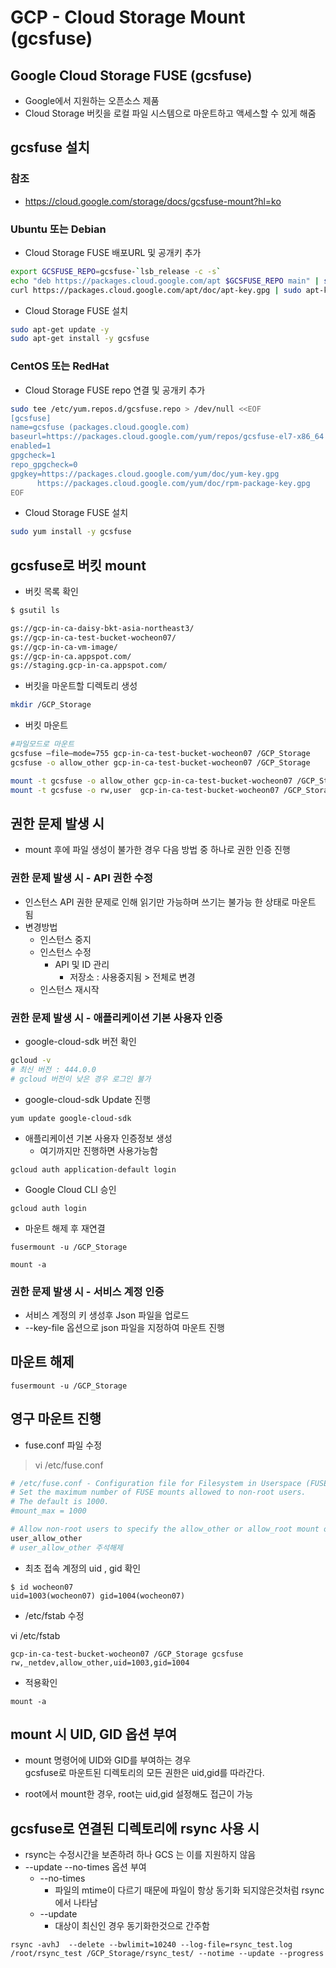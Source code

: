 # GCP - Cloud Storage Mount (gcsfuse)
## Google Cloud Storage FUSE (gcsfuse)
- Google에서 지원하는 오픈소스 제품
-  Cloud Storage 버킷을 로컬 파일 시스템으로 마운트하고 액세스할 수 있게 해줌

## gcsfuse 설치 
### 참조
- https://cloud.google.com/storage/docs/gcsfuse-mount?hl=ko

### Ubuntu 또는 Debian
*  Cloud Storage FUSE 배포URL 및 공개키 추가
```bash
export GCSFUSE_REPO=gcsfuse-`lsb_release -c -s`
echo "deb https://packages.cloud.google.com/apt $GCSFUSE_REPO main" | sudo tee /etc/apt/sources.list.d/gcsfuse.list
curl https://packages.cloud.google.com/apt/doc/apt-key.gpg | sudo apt-key add -
```
* Cloud Storage FUSE 설치
```bash
sudo apt-get update -y
sudo apt-get install -y gcsfuse
```

### CentOS 또는 RedHat
*  Cloud Storage FUSE repo 연결 및 공개키 추가
```bash
sudo tee /etc/yum.repos.d/gcsfuse.repo > /dev/null <<EOF
[gcsfuse]
name=gcsfuse (packages.cloud.google.com)
baseurl=https://packages.cloud.google.com/yum/repos/gcsfuse-el7-x86_64
enabled=1
gpgcheck=1
repo_gpgcheck=0
gpgkey=https://packages.cloud.google.com/yum/doc/yum-key.gpg
      https://packages.cloud.google.com/yum/doc/rpm-package-key.gpg
EOF
```

* Cloud Storage FUSE 설치
```bash
sudo yum install -y gcsfuse
```


## gcsfuse로 버킷 mount 

* 버킷 목록 확인 
```bash
$ gsutil ls

gs://gcp-in-ca-daisy-bkt-asia-northeast3/
gs://gcp-in-ca-test-bucket-wocheon07/
gs://gcp-in-ca-vm-image/
gs://gcp-in-ca.appspot.com/
gs://staging.gcp-in-ca.appspot.com/
```


* 버킷을 마운트할 디렉토리 생성

```bash
mkdir /GCP_Storage
```

* 버킷 마운트 

```bash
#파일모드로 마운트
gcsfuse —file–mode=755 gcp-in-ca-test-bucket-wocheon07 /GCP_Storage
gcsfuse -o allow_other gcp-in-ca-test-bucket-wocheon07 /GCP_Storage

mount -t gcsfuse -o allow_other gcp-in-ca-test-bucket-wocheon07 /GCP_Storage
mount -t gcsfuse -o rw,user  gcp-in-ca-test-bucket-wocheon07 /GCP_Storage
```


## 권한 문제 발생 시 

- mount 후에 파일 생성이 불가한 경우 다음 방법 중 하나로 권한 인증 진행

### 권한 문제 발생 시 - API 권한 수정 
- 인스턴스 API 권한 문제로 인해 읽기만 가능하며 쓰기는 불가능 한 상태로 마운트 됨
- 변경방법 
    - 인스턴스 중지
    - 인스턴스 수정 
        - API 및 ID 관리 
            - 저장소 : 사용중지됨 > 전체로 변경
    - 인스턴스 재시작

###  권한 문제 발생 시 - 애플리케이션 기본 사용자 인증

- google-cloud-sdk 버전 확인

```bash
gcloud -v 
# 최신 버전 : 444.0.0
# gcloud 버전이 낮은 경우 로그인 불가
```

- google-cloud-sdk Update 진행
```
yum update google-cloud-sdk
```

- 애플리케이션 기본 사용자 인증정보 생성
    - 여기까지만 진행하면 사용가능함

```
gcloud auth application-default login
```

- Google Cloud CLI 승인

```
gcloud auth login
```

- 마운트 해제 후 재연결
```
fusermount -u /GCP_Storage

mount -a
```



###  권한 문제 발생 시 - 서비스 계정 인증

- 서비스 계정의 키 생성후 Json 파일을 업로드 
- --key-file 옵션으로 json 파일을 지정하여 마운트 진행



## 마운트 해제 
```
fusermount -u /GCP_Storage
```


## 영구 마운트 진행 

- fuse.conf 파일 수정 

>vi /etc/fuse.conf 
```bash
# /etc/fuse.conf - Configuration file for Filesystem in Userspace (FUSE)
# Set the maximum number of FUSE mounts allowed to non-root users.
# The default is 1000.
#mount_max = 1000

# Allow non-root users to specify the allow_other or allow_root mount options.
user_allow_other
# user_allow_other 주석해제
```

- 최초 접속 계정의 uid , gid 확인

```
$ id wocheon07
uid=1003(wocheon07) gid=1004(wocheon07)
```

- /etc/fstab 수정

vi /etc/fstab
```
gcp-in-ca-test-bucket-wocheon07 /GCP_Storage gcsfuse rw,_netdev,allow_other,uid=1003,gid=1004
```

- 적용확인
```
mount -a
```

## mount 시 UID, GID 옵션 부여
- mount 명령어에 UID와 GID를 부여하는 경우 <br>
gcsfuse로 마운트된 디렉토리의 모든 권한은 uid,gid를 따라간다.

- root에서 mount한 경우, root는 uid,gid 설정해도 접근이 가능 


## gcsfuse로 연결된 디렉토리에 rsync 사용 시
- rsync는 수정시간을 보존하려 하나 GCS 는 이를 지원하지 않음 
- --update --no-times 옵션 부여
    - --no-times 
        - 파일의 mtime이 다르기 때문에 파일이 항상 동기화 되지않은것처럼 rsync에서 나타남
    - --update 
        - 대상이 최신인 경우 동기화한것으로 간주함

```
rsync -avhJ  --delete --bwlimit=10240 --log-file=rsync_test.log /root/rsync_test /GCP_Storage/rsync_test/ --notime --update --progress

```